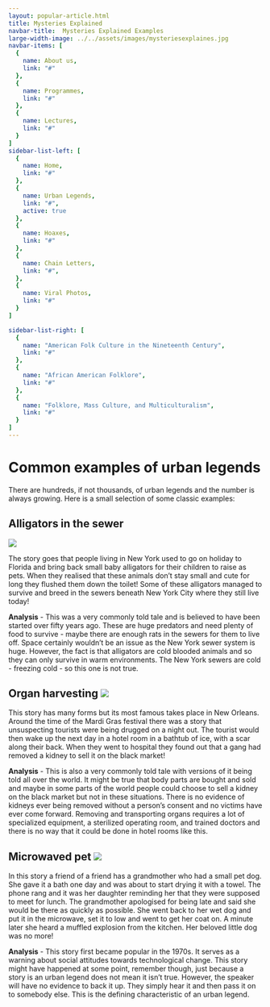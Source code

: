 ```yaml
---
layout: popular-article.html
title: Mysteries Explained
navbar-title:  Mysteries Explained Examples
large-width-image: ../../assets/images/mysteriesexplaines.jpg
navbar-items: [
  {
    name: About us,
    link: "#"
  },
  {
    name: Programmes,
    link: "#"
  },
  {
    name: Lectures,
    link: "#"
  }
]
sidebar-list-left: [
  {
    name: Home,
    link: "#"
  },
  {
    name: Urban Legends,
    link: "#",
    active: true
  },
  {
    name: Hoaxes,
    link: "#"
  },
  {
    name: Chain Letters,
    link: "#",
  },
  {
    name: Viral Photos,
    link: "#"
  }
]

sidebar-list-right: [
  {
    name: "American Folk Culture in the Nineteenth Century",
    link: "#"
  },
  {
    name: "African American Folklore",
    link: "#"
  },
  {
    name: "Folklore, Mass Culture, and Multiculturalism",
    link: "#"
  }
]
---
```


# Common examples of urban legends

There are hundreds, if not thousands, of urban legends and the number is always growing. Here is a small selection of some classic examples:

## Alligators in the sewer
 ![](../../assets/images/mysteries-explained-img01.jpg)

The story goes that people living in New York used to go on holiday to Florida and bring back small baby alligators for their children to raise as pets. When they realised that these animals don’t stay small and cute for long they flushed them down the toilet! Some of these alligators managed to survive and breed in the sewers beneath New York City where they still live today!

**Analysis** - This was a very commonly told tale and is believed to have been started over fifty years ago. These are huge predators and need plenty of food to survive - maybe there are enough rats in the sewers for them to live off. Space certainly wouldn’t be an issue as the New York sewer system is huge. However, the fact is that alligators are cold blooded animals and so they can only survive in warm environments. The New York sewers are cold - freezing cold - so this one is not true.

## Organ harvesting  ![](../../assets/images/mysteries-explained-img05.jpg)

This story has many forms but its most famous takes place in New Orleans. Around the time of the Mardi Gras festival there was a story that unsuspecting tourists were being drugged on a night out. The tourist would then wake up the next day in a hotel room in a bathtub of ice, with a scar along their back. When they went to hospital they found out that a gang had removed a kidney to sell it on the black market!

**Analysis** - This is also a very commonly told tale with versions of it being told all over the world. It might be true that body parts are bought and sold and maybe in some parts of the world people could choose to sell a kidney on the black market but not in these situations. There is no evidence of kidneys ever being removed without a person’s consent and no victims have ever come forward. Removing and transporting organs requires a lot of specialized equipment, a sterilized operating room, and trained doctors and there is no way that it could be done in hotel rooms like this.

## Microwaved pet ![](../../assets/images/mysteries-explained-img06.jpg)

In this story a friend of a friend has a grandmother who had a small pet dog. She gave it a bath one day and was about to start drying it with a towel. The phone rang and it was her daughter reminding her that they were supposed to meet for lunch. The grandmother apologised for being late and said she would be there as quickly as possible. She went back to her wet dog and put it in the microwave, set it to low and went to get her coat on. A minute later she heard a muffled explosion from the kitchen. Her beloved little dog was no more!

**Analysis** - This story first became popular in the 1970s. It serves as a warning about social attitudes towards technological change. This story might have happened at some point, remember though, just because a story is an urban legend does not mean it isn’t true. However, the speaker will have no evidence to back it up. They simply hear it and then pass it on to somebody else. This is the defining characteristic of an urban legend.
